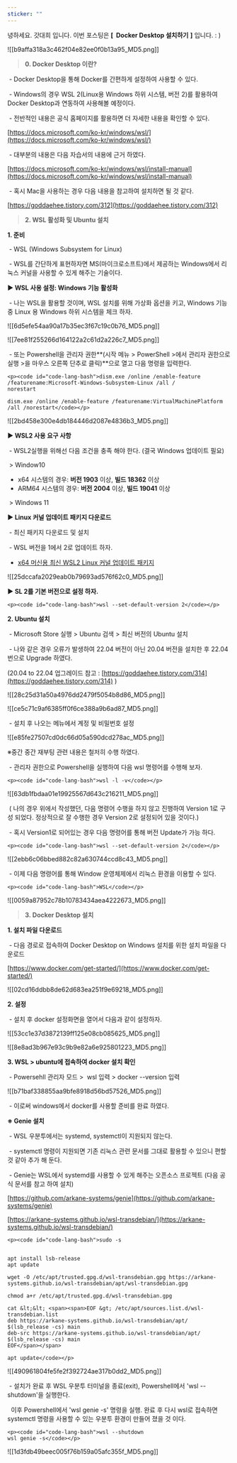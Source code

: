 ```yaml
---
sticker: ""
---
```

녕하세요. 갓대희 입니다. 이번 포스팅은 **\[  Docker Desktop 설치하기** **\]** 입니다. : ) 

![[b9affa318a3c462f04e82ee0f0b13a95_MD5.png]]

> **0\. Docker Desktop 이란?**

 - Docker Desktop을 통해 Docker를 간편하게 설정하여 사용할 수 있다.

 - Windows의 경우 WSL 2(Linux용 Windows 하위 시스템, 버전 2)를 활용하여 Docker Desktop과 연동하여 사용해볼 예정이다.

 - 전반적인 내용은 공식 홈페이지를 활용하면 더 자세한 내용을 확인할 수 있다.

[https://docs.microsoft.com/ko-kr/windows/wsl/](https://docs.microsoft.com/ko-kr/windows/wsl/)

 - 대부분의 내용은 다음 자습서의 내용에 근거 하였다.

[https://docs.microsoft.com/ko-kr/windows/wsl/install-manual](https://docs.microsoft.com/ko-kr/windows/wsl/install-manual)

 - 혹시 Mac을 사용하는 경우 다음 내용을 참고하여 설치하면 될 것 같다.

[https://goddaehee.tistory.com/312](https://goddaehee.tistory.com/312)

> **2. WSL 활성화 및 Ubuntu 설치**

**1\. 준비**

 - WSL (Windows Subsystem for Linux)

 - WSL를 간단하게 표현하자면 MS(마이크로소프트)에서 제공하는 Windows에서 리눅스 커널을 사용할 수 있게 해주는 기술이다.

**▶ WSL 사용 설정: Windows 기능 활성화**

 - 나는 WSL을 활용할 것이며, WSL 설치를 위해 가상화 옵션을 키고, Windows 기능 중 Linux 용 Windows 하위 시스템을 체크 하자.

![[6d5efe54aa90a17b35ec3f67c19c0b76_MD5.png]]

![[7ee81f255266d164122a2c61d2a226c7_MD5.png]]

 - 또는 Powershell을 관리자 권한**(시작 메뉴 > PowerShell >에서 관리자 권한으로 실행 >을 마우스 오른쪽 단추로 클릭)**으로 열고 다음 명령을 입력한다.

```
<p><code id="code-lang-bash">dism.exe /online /enable-feature /featurename:Microsoft-Windows-Subsystem-Linux /all /
norestart

dism.exe /online /enable-feature /featurename:VirtualMachinePlatform /all /norestart</code></p>
```

![[2bd458e300e4db184446d2087e4836b3_MD5.png]]

**▶ WSL2 사용 요구 사항**

 - WSL2실행을 위해선 다음 조건을 충족 해야 한다. (결국 Windows 업데이트 필요)

 > Window10 

-   x64 시스템의 경우: **버전 1903** 이상, **빌드 18362** 이상
-   ARM64 시스템의 경우: **버전 2004** 이상, **빌드 19041** 이상 

 > Windows 11

**▶ Linux 커널 업데이트 패키지 다운로드**

 - 최신 패키지 다운로드 및 설치

 - WSL 버전을 1에서 2로 업데이트 하자.

-   [x64 머신용 최신 WSL2 Linux 커널 업데이트 패키지](https://wslstorestorage.blob.core.windows.net/wslblob/wsl_update_x64.msi)

![[25dccafa2029eab0b79693ad576f62c0_MD5.png]]

**▶ SL 2를 기본 버전으로 설정 하자.**

```
<p><code id="code-lang-bash">wsl --set-default-version 2</code></p>
```

**2\. Ubuntu 설치**

 - Microsoft Store 실행 > Ubuntu 검색 > 최신 버전의 Ubuntu 설치

 - 나와 같은 경우 오류가 발생하여 22.04 버전이 아닌 20.04 버전을 설치한 후 22.04 번으로 Upgrade 하였다.

(20.04 to 22.04 업그레이드 참고 : [https://goddaehee.tistory.com/314](https://goddaehee.tistory.com/314) )

![[28c25d31a50a4976dd2479f5054b8d86_MD5.png]]

![[ce5c71c9af6385ff0f6ce388a9b6ad87_MD5.png]]

 - 설치 후 나오는 메뉴에서 계정 및 비밀번호 설정 

![[e85fe27507cd0dc66d05a590dcd278ac_MD5.png]]

※중간 중간 재부팅 관련 내용은 철저히 수행 하였다.

 - 관리자 권한으로 Powershell을 실행하여 다음 wsl 명령어를 수행해 보자. 

```
<p><code id="code-lang-bash">wsl -l -v</code></p>
```

![[63db1fbdaa01e19925567d643c216211_MD5.png]]

 ( 나의 경우 위에서 작성했던, 다음 명령어 수행을 하지 않고 진행하여 Version 1로 구성 되었다. 정상적으로 잘 수행한 경우 Version 2로 설정되어 있을 것이다.)

 - 혹시 Version1로 되어있는 경우 다음 명령어를 통해 버전 Update가 가능 하다.

```
<p><code id="code-lang-bash">wsl --set-default-version 2</code></p>
```

![[2ebb6c06bbed882c82a630744ccd8c43_MD5.png]]

 - 이제 다음 명령어를 통해 Window 운영체제에서 리눅스 환경을 이용할 수 있다.

```
<p><code id="code-lang-bash">WSL</code></p>
```

![[0059a87952c78b10783434aea4222673_MD5.png]]

> **3. Docker Desktop 설치**

**1\. 설치 파일 다운로드**

 - 다음 경로로 접속하여 Docker Desktop on Windows 설치를 위한 설치 파일을 다운로드

[https://www.docker.com/get-started/](https://www.docker.com/get-started/)

![[02cd16ddbb8de62d683ea251f9e69218_MD5.png]]

**2\. 설정**

 - 설치 후 docker 설정화면을 열어서 다음과 같이 설정하자.

![[53cc1e37d3872139ff125e08cb085625_MD5.png]]

![[8e8ad3b967e93c9b9e82a6e925801223_MD5.png]]

**3\. WSL > ubuntu에 접속하여 docker 설치 확인**

 - Powersehll 관리자 모드 >  wsl 입력 > docker --version 입력

![[b71baf338855aa9bfe8918d56bd57526_MD5.png]]

 - 이로써 windows에서 docker를 사용할 준비를 완료 하였다.

**※ Genie 설치**

 - WSL 우분투에서는 systemd, systemctl이 지원되지 않는다.

 - systemctl 명령이 지원되면 기존 리눅스 관련 문서를 그대로 활용할 수 있으니 편할 것 같아 추가 해 둔다.

 - Genie는 WSL에서 systemd를 사용할 수 있게 해주는 오픈소스 프로젝트 (다음 공식 문서를 참고 하여 설치)

[https://github.com/arkane-systems/genie](https://github.com/arkane-systems/genie)

[https://arkane-systems.github.io/wsl-transdebian/](https://arkane-systems.github.io/wsl-transdebian/)

```
<p><code id="code-lang-bash">sudo -s


apt install lsb-release
apt update

wget -O /etc/apt/trusted.gpg.d/wsl-transdebian.gpg https://arkane-systems.github.io/wsl-transdebian/apt/wsl-transdebian.gpg

chmod a+r /etc/apt/trusted.gpg.d/wsl-transdebian.gpg

cat &lt;&lt; <span><span>EOF &gt; /etc/apt/sources.list.d/wsl-transdebian.list
deb https://arkane-systems.github.io/wsl-transdebian/apt/ $(lsb_release -cs) main
deb-src https://arkane-systems.github.io/wsl-transdebian/apt/ $(lsb_release -cs) main
EOF</span></span>

apt update</code></p>
```

![[490961804fe5fe2f392724ae317b0dd2_MD5.png]]

 - 설치가 완료 후 WSL 우분투 터미널을 종료(exit), Powershell에서 'wsl --shutdown'을 실행한다.

  이후 Powershell에서 'wsl genie -s' 명령을 실행. 완료 후 다시 wsl로 접속하면 systemctl 명령을 사용할 수 있는 우분투 환경이 만들어 졌을 것 이다.

```
<p><code id="code-lang-bash">wsl --shutdown
wsl genie -s</code></p>
```

![[1d3fdb49beec005f76b159a05afc355f_MD5.png]]